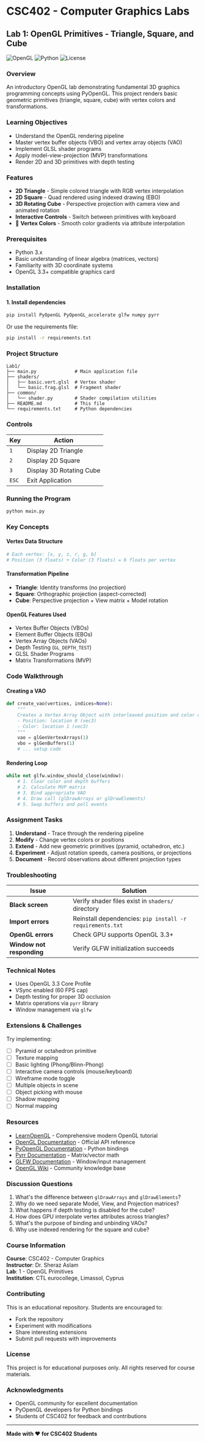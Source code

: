 # CSC402 - Computer Graphics Labs

## Lab 1: OpenGL Primitives - Triangle, Square, and Cube

![OpenGL](https://img.shields.io/badge/OpenGL-3.3-blue.svg)
![Python](https://img.shields.io/badge/Python-3.x-green.svg)
![License](https://img.shields.io/badge/License-Educational-orange.svg)

### Overview
An introductory OpenGL lab demonstrating fundamental 3D graphics programming concepts using PyOpenGL. This project renders basic geometric primitives (triangle, square, cube) with vertex colors and transformations.

### Learning Objectives
- Understand the OpenGL rendering pipeline
- Master vertex buffer objects (VBO) and vertex array objects (VAO)
- Implement GLSL shader programs
- Apply model-view-projection (MVP) transformations
- Render 2D and 3D primitives with depth testing

### Features
- **2D Triangle** - Simple colored triangle with RGB vertex interpolation
- **2D Square** - Quad rendered using indexed drawing (EBO)
- **3D Rotating Cube** - Perspective projection with camera view and animated rotation
- **Interactive Controls** - Switch between primitives with keyboard
- 🎨 **Vertex Colors** - Smooth color gradients via attribute interpolation

### Prerequisites
- Python 3.x
- Basic understanding of linear algebra (matrices, vectors)
- Familiarity with 3D coordinate systems
- OpenGL 3.3+ compatible graphics card

### Installation

#### 1. Install dependencies
```bash
pip install PyOpenGL PyOpenGL_accelerate glfw numpy pyrr
```

Or use the requirements file:
```bash
pip install -r requirements.txt
```

### Project Structure
```
Lab1/
├── main.py              # Main application file
├── shaders/
│   ├── basic.vert.glsl  # Vertex shader
│   └── basic.frag.glsl  # Fragment shader
├── common/
│   └── shader.py        # Shader compilation utilities
├── README.md            # This file
└── requirements.txt     # Python dependencies
```

### Controls
| Key | Action |
|-----|--------|
| `1` | Display 2D Triangle |
| `2` | Display 2D Square |
| `3` | Display 3D Rotating Cube |
| `ESC` | Exit Application |

### Running the Program
```bash
python main.py
```

### Key Concepts

#### Vertex Data Structure
```python
# Each vertex: [x, y, z, r, g, b]
# Position (3 floats) + Color (3 floats) = 6 floats per vertex
```

#### Transformation Pipeline
- **Triangle**: Identity transforms (no projection)
- **Square**: Orthographic projection (aspect-corrected)
- **Cube**: Perspective projection + View matrix + Model rotation

#### OpenGL Features Used
- Vertex Buffer Objects (VBOs)
- Element Buffer Objects (EBOs)
- Vertex Array Objects (VAOs)
- Depth Testing (`GL_DEPTH_TEST`)
- GLSL Shader Programs
- Matrix Transformations (MVP)

### Code Walkthrough

#### Creating a VAO
```python
def create_vao(vertices, indices=None):
    """
    Creates a Vertex Array Object with interleaved position and color data
    - Position: location 0 (vec3)
    - Color: location 1 (vec3)
    """
    vao = glGenVertexArrays(1)
    vbo = glGenBuffers(1)
    # ... setup code
```

#### Rendering Loop
```python
while not glfw.window_should_close(window):
    # 1. Clear color and depth buffers
    # 2. Calculate MVP matrix
    # 3. Bind appropriate VAO
    # 4. Draw call (glDrawArrays or glDrawElements)
    # 5. Swap buffers and poll events
```

### Assignment Tasks

1. **Understand** - Trace through the rendering pipeline
2. **Modify** - Change vertex colors or positions
3. **Extend** - Add new geometric primitives (pyramid, octahedron, etc.)
4. **Experiment** - Adjust rotation speeds, camera positions, or projections
5. **Document** - Record observations about different projection types

### Troubleshooting

| Issue | Solution |
|-------|----------|
| **Black screen** | Verify shader files exist in `shaders/` directory |
| **Import errors** | Reinstall dependencies: `pip install -r requirements.txt` |
| **OpenGL errors** | Check GPU supports OpenGL 3.3+ |
| **Window not responding** | Verify GLFW initialization succeeds |

### Technical Notes
- Uses OpenGL 3.3 Core Profile
- VSync enabled (60 FPS cap)
- Depth testing for proper 3D occlusion
- Matrix operations via `pyrr` library
- Window management via `glfw`

### Extensions & Challenges

Try implementing:
- [ ] Pyramid or octahedron primitive
- [ ] Texture mapping
- [ ] Basic lighting (Phong/Blinn-Phong)
- [ ] Interactive camera controls (mouse/keyboard)
- [ ] Wireframe mode toggle
- [ ] Multiple objects in scene
- [ ] Object picking with mouse
- [ ] Shadow mapping
- [ ] Normal mapping

### Resources

- [LearnOpenGL](https://learnopengl.com/) - Comprehensive modern OpenGL tutorial
- [OpenGL Documentation](https://www.opengl.org/documentation/) - Official API reference
- [PyOpenGL Documentation](http://pyopengl.sourceforge.net/documentation/) - Python bindings
- [Pyrr Documentation](https://pyrr.readthedocs.io/) - Matrix/vector math
- [GLFW Documentation](https://www.glfw.org/documentation.html) - Window/input management
- [OpenGL Wiki](https://www.khronos.org/opengl/wiki/) - Community knowledge base

### Discussion Questions

1. What's the difference between `glDrawArrays` and `glDrawElements`?
2. Why do we need separate Model, View, and Projection matrices?
3. What happens if depth testing is disabled for the cube?
4. How does GPU interpolate vertex attributes across triangles?
5. What's the purpose of binding and unbinding VAOs?
6. Why use indexed rendering for the square and cube?

### Course Information

**Course**: CSC402 - Computer Graphics  
**Instructor**: Dr. Sheraz Aslam  
**Lab**: 1 - OpenGL Primitives  
**Institution**: CTL eurocollege, Limassol, Cyprus 

### Contributing

This is an educational repository. Students are encouraged to:
- Fork the repository
- Experiment with modifications
- Share interesting extensions
- Submit pull requests with improvements

### License

This project is for educational purposes only. All rights reserved for course materials.


### Acknowledgments

- OpenGL community for excellent documentation
- PyOpenGL developers for Python bindings
- Students of CSC402 for feedback and contributions

---

**Made with ❤️ for CSC402 Students**
